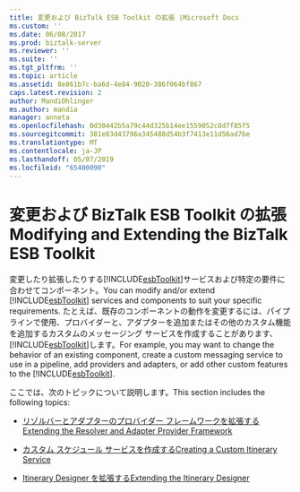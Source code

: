 ```yaml
---
title: 変更および BizTalk ESB Toolkit の拡張 |Microsoft Docs
ms.custom: ''
ms.date: 06/08/2017
ms.prod: biztalk-server
ms.reviewer: ''
ms.suite: ''
ms.tgt_pltfrm: ''
ms.topic: article
ms.assetid: 8e861b7c-ba6d-4e84-9020-386f064bf867
caps.latest.revision: 2
author: MandiOhlinger
ms.author: mandia
manager: anneta
ms.openlocfilehash: 0d30442b5a79c44d325b14ee1559052c8d7f85f5
ms.sourcegitcommit: 381e83d43796a345488d54b3f7413e11d56ad7be
ms.translationtype: MT
ms.contentlocale: ja-JP
ms.lasthandoff: 05/07/2019
ms.locfileid: "65400090"
---
```

# <a name="modifying-and-extending-the-biztalk-esb-toolkit"></a><span data-ttu-id="71169-102">変更および BizTalk ESB Toolkit の拡張</span><span class="sxs-lookup"><span data-stu-id="71169-102">Modifying and Extending the BizTalk ESB Toolkit</span></span>
<span data-ttu-id="71169-103">変更したり拡張したりする[!INCLUDE[esbToolkit](../includes/esbtoolkit-md.md)]サービスおよび特定の要件に合わせてコンポーネント。</span><span class="sxs-lookup"><span data-stu-id="71169-103">You can modify and/or extend [!INCLUDE[esbToolkit](../includes/esbtoolkit-md.md)] services and components to suit your specific requirements.</span></span> <span data-ttu-id="71169-104">たとえば、既存のコンポーネントの動作を変更するには、パイプラインで使用、プロバイダーと、アダプターを追加またはその他のカスタム機能を追加するカスタムのメッセージング サービスを作成することがあります、[!INCLUDE[esbToolkit](../includes/esbtoolkit-md.md)]します。</span><span class="sxs-lookup"><span data-stu-id="71169-104">For example, you may want to change the behavior of an existing component, create a custom messaging service to use in a pipeline, add providers and adapters, or add other custom features to the [!INCLUDE[esbToolkit](../includes/esbtoolkit-md.md)].</span></span>  
  
 <span data-ttu-id="71169-105">ここでは、次のトピックについて説明します。</span><span class="sxs-lookup"><span data-stu-id="71169-105">This section includes the following topics:</span></span>  
  
-   [<span data-ttu-id="71169-106">リゾルバーとアダプターのプロバイダー フレームワークを拡張する</span><span class="sxs-lookup"><span data-stu-id="71169-106">Extending the Resolver and Adapter Provider Framework</span></span>](../esb-toolkit/extending-the-resolver-and-adapter-provider-framework.md)  
  
-   [<span data-ttu-id="71169-107">カスタム スケジュール サービスを作成する</span><span class="sxs-lookup"><span data-stu-id="71169-107">Creating a Custom Itinerary Service</span></span>](../esb-toolkit/creating-a-custom-itinerary-service.md)  
  
-   [<span data-ttu-id="71169-108">Itinerary Designer を拡張する</span><span class="sxs-lookup"><span data-stu-id="71169-108">Extending the Itinerary Designer</span></span>](../esb-toolkit/extending-the-itinerary-designer.md)